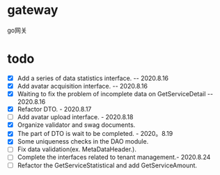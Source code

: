 # gateway
 go网关
# todo
- [x] Add a series of data statistics interface. -- 2020.8.16
- [x] Add avatar acquisition interface. -- 2020.8.16
- [x] Waiting to fix the problem of incomplete data on GetServiceDetail -- 2020.8.16
- [x] Refactor DTO. - 2020.8.17
- [ ] Add avatar upload interface. - 2020.8.18
- [x] Organize validator and swag documents.
- [x] The part of DTO is wait to be completed. - 2020。8.19
- [x] Some uniqueness checks in the DAO module.
- [ ] Fix data validation(ex. MetaDataHeader.).
- [ ] Complete the interfaces related to tenant management.- 2020.8.24
- [ ] Refactor the GetServiceStatistical and add GetServiceAmount.